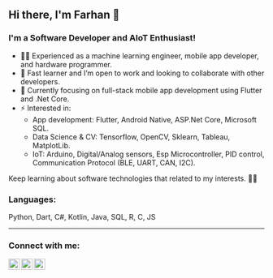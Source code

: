 ## Hi there, I'm Farhan 👋

### I'm a Software Developer and AIoT Enthusiast!

- :man_scientist: Experienced as a machine learning engineer, mobile app developer, and hardware programmer.
- 👯 Fast learner and I’m open to work and looking to collaborate with other developers.
- :dart: Currently focusing on full-stack mobile app development using Flutter and .Net Core.
- ⚡ Interested in:
   - App development: Flutter, Android Native, ASP.Net Core, Microsoft SQL. 
   - Data Science & CV: Tensorflow, OpenCV, Sklearn, Tableau, MatplotLib.
   - IoT: Arduino, Digital/Analog sensors, Esp Microcontroller, PID control, Communication Protocol (BLE, UART, CAN, I2C).

Keep learning about software technologies that related to my interests. :astronaut:


### Languages:
Python, Dart, C#, Kotlin, Java, SQL, R, C, JS
<br />

---

### Connect with me:

[<img align="left" alt="codeSTACKr | LinkedIn" width="22px" src="https://cdn.jsdelivr.net/npm/simple-icons@v3/icons/linkedin.svg" />][linkedin]
[<img align="left" alt="codeSTACKr | Instagram" width="22px" src="https://cdn.jsdelivr.net/npm/simple-icons@v3/icons/instagram.svg" />][instagram]
[<img align="left" alt="codeSTACKr | Instagram" width="22px" src="https://cdn.jsdelivr.net/npm/simple-icons@v3/icons/facebook.svg" />][facebook]

<br />

[instagram]: https://instagram.com/farhantandia
[linkedin]: https://www.linkedin.com/in/mfarhantandia/
[facebook]: https://www.facebook.com/farhantandia8/
